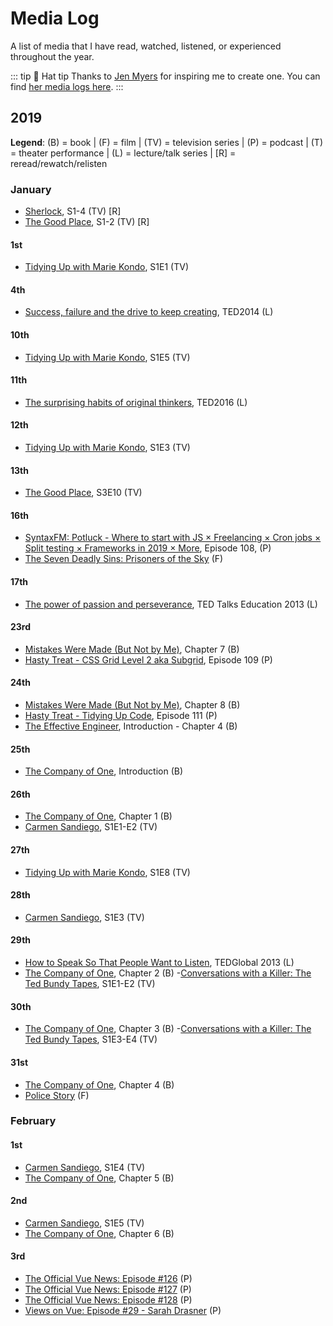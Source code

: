 # Media Log

A list of media that I have read, watched, listened, or experienced throughout the year.

::: tip 🎩 Hat tip 
Thanks to [Jen Myers](https://twitter.com/antiheroine) for inspiring me to create one. You can find [her media logs here](https://jenmyers.net/log/).
:::

## 2019

**Legend**: (B) = book | (F) = film | (TV) = television series | (P) = podcast | (T) = theater performance | (L) = lecture/talk series | [R] = reread/rewatch/relisten

### January

- [Sherlock](https://www.bbc.co.uk/programmes/b018ttws), S1-4 (TV) [R]
- [The Good Place](https://www.nbc.com/the-good-place), S1-2 (TV) [R]

#### 1st

- [Tidying Up with Marie Kondo](https://www.netflix.com/title/80209379), S1E1 (TV)

#### 4th

- [Success, failure and the drive to keep creating](https://www.ted.com/talks/elizabeth_gilbert_success_failure_and_the_drive_to_keep_creating), TED2014 (L)

#### 10th

- [Tidying Up with Marie Kondo](https://www.netflix.com/title/80209379), S1E5 (TV)

#### 11th

- [The surprising habits of original thinkers](https://www.ted.com/talks/adam_grant_the_surprising_habits_of_original_thinkers), TED2016 (L)

#### 12th

- [Tidying Up with Marie Kondo](https://www.netflix.com/title/80209379), S1E3 (TV)

#### 13th

- [The Good Place](https://www.nbc.com/the-good-place), S3E10 (TV)

#### 16th

- [SyntaxFM: Potluck - Where to start with JS × Freelancing × Cron jobs × Split testing × Frameworks in 2019 × More](https://syntax.fm/show/108/potluck-where-to-start-with-js-freelancing-cron-jobs-split-testing-frameworks-in-2019-more), Episode 108, (P)
- [The Seven Deadly Sins: Prisoners of the Sky](https://nanatsu-no-taizai.fandom.com/wiki/The_Seven_Deadly_Sins:_Prisoners_of_the_Sky) (F)

#### 17th

- [The power of passion and perseverance](https://www.ted.com/talks/angela_lee_duckworth_grit_the_power_of_passion_and_perseverance), TED Talks Education 2013 (L)

#### 23rd

- [Mistakes Were Made (But Not by Me)](https://www.amazon.com/Mistakes-Were-Made-But-Not-ebook/dp/B003K15IOE/ref=sr_1_1?ie=UTF8&qid=1548271215&sr=8-1&keywords=mistakes+were+made+but+not+by+me), Chapter 7 (B)
- [Hasty Treat - CSS Grid Level 2 aka Subgrid](https://syntax.fm/show/109/hasty-treat-css-grid-level-2-aka-subgrid), Episode 109 (P)

#### 24th

- [Mistakes Were Made (But Not by Me)](https://www.amazon.com/Mistakes-Were-Made-But-Not-ebook/dp/B003K15IOE/ref=sr_1_1?ie=UTF8&qid=1548271215&sr=8-1&keywords=mistakes+were+made+but+not+by+me), Chapter 8 (B)
- [Hasty Treat - Tidying Up Code](https://syntax.fm/show/111/hasty-treat-tidying-up-code), Episode 111 (P)
- [The Effective Engineer](https://www.effectiveengineer.com/), Introduction - Chapter 4 (B)

#### 25th

- [The Company of One](https://www.amazon.com/Company-One-Staying-Small-Business-ebook/dp/B078962RHQ/ref=sr_1_1?ie=UTF8&qid=1548470880&sr=8-1&keywords=the+company+of+one), Introduction (B)

#### 26th

- [The Company of One](https://www.amazon.com/Company-One-Staying-Small-Business-ebook/dp/B078962RHQ/ref=sr_1_1?ie=UTF8&qid=1548470880&sr=8-1&keywords=the+company+of+one), Chapter 1 (B)
- [Carmen Sandiego](https://www.netflix.com/title/80167821), S1E1-E2 (TV)

#### 27th

- [Tidying Up with Marie Kondo](https://www.netflix.com/title/80209379), S1E8 (TV)

#### 28th

- [Carmen Sandiego](https://www.netflix.com/title/80167821), S1E3 (TV)

#### 29th

- [How to Speak So That People Want to Listen](julian_treasure_how_to_speak_so_that_people_want_to_listen), TEDGlobal 2013 (L)
- [The Company of One](https://www.amazon.com/Company-One-Staying-Small-Business-ebook/dp/B078962RHQ/ref=sr_1_1?ie=UTF8&qid=1548470880&sr=8-1&keywords=the+company+of+one), Chapter 2 (B)
-[Conversations with a Killer: The Ted Bundy Tapes](https://www.netflix.com/title/80226612), S1E1-E2 (TV)

#### 30th

- [The Company of One](https://www.amazon.com/Company-One-Staying-Small-Business-ebook/dp/B078962RHQ/ref=sr_1_1?ie=UTF8&qid=1548470880&sr=8-1&keywords=the+company+of+one), Chapter 3 (B)
-[Conversations with a Killer: The Ted Bundy Tapes](https://www.netflix.com/title/80226612), S1E3-E4 (TV)

#### 31st

- [The Company of One](https://www.amazon.com/Company-One-Staying-Small-Business-ebook/dp/B078962RHQ/ref=sr_1_1?ie=UTF8&qid=1548470880&sr=8-1&keywords=the+company+of+one), Chapter 4 (B)
- [Police Story](https://www.imdb.com/title/tt0089374/) (F)

### February

#### 1st

- [Carmen Sandiego](https://www.netflix.com/title/80167821), S1E4 (TV)
- [The Company of One](https://www.amazon.com/Company-One-Staying-Small-Business-ebook/dp/B078962RHQ/ref=sr_1_1?ie=UTF8&qid=1548470880&sr=8-1&keywords=the+company+of+one), Chapter 5 (B)

#### 2nd

- [Carmen Sandiego](https://www.netflix.com/title/80167821), S1E5 (TV)
- [The Company of One](https://www.amazon.com/Company-One-Staying-Small-Business-ebook/dp/B078962RHQ/ref=sr_1_1?ie=UTF8&qid=1548470880&sr=8-1&keywords=the+company+of+one), Chapter 6 (B)

#### 3rd

- [The Official Vue News: Episode #126](https://news.vuejs.org/issues/126) (P)
- [The Official Vue News: Episode #127](https://news.vuejs.org/issues/127) (P)
- [The Official Vue News: Episode #128](https://news.vuejs.org/issues/128) (P)
- [Views on Vue: Episode #29 - Sarah Drasner](https://devchat.tv/views-on-vue/vov-029-vue-with-sarah-drasner/) (P)
